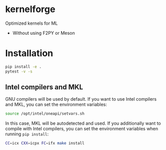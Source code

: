 # kernelforge
Optimized kernels for ML

- Without using F2PY or Meson

# Installation

```bash
pip install -e .
pytest -v -s
```

## Intel compilers and MKL

GNU compilers will be used by default. If you want to use Intel compilers and MKL, you can set the environment variables:

```bash
source /opt/intel/oneapi/setvars.sh
```
In this case, MKL will be autodetected and used. If you additionally want to compile with Intel compilers, you can set the environment variables when running `pip install`:

```bash
CC=icx CXX=icpx FC=ifx make install
```
